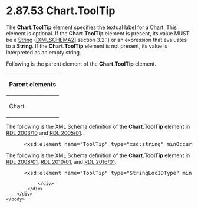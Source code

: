 <html dir="LTR" xmlns:mshelp="http://msdn.microsoft.com/mshelp" xmlns:ddue="http://ddue.schemas.microsoft.com/authoring/2003/5" xmlns:xlink="http://www.w3.org/1999/xlink" xmlns:tool="http://www.microsoft.com/tooltip">
    <head>
        <meta http-equiv="Content-Type" content="text/html; CHARSET=utf-8"></meta>
        <meta name="save" content="history"></meta>
        <title>2.87.53 Chart.ToolTip</title>
        <xml>
            <mshelp:toctitle title="2.87.53 Chart.ToolTip"></mshelp:toctitle>
            <mshelp:rltitle title="[MS-RDL]: Chart.ToolTip"></mshelp:rltitle>
            <mshelp:keyword index="A" term="b003a2fe-3bc6-4d03-a0a2-10e304544e60"></mshelp:keyword>
            <mshelp:attr name="DCSext.ContentType" value="open specification"></mshelp:attr>
            <mshelp:attr name="AssetID" value="b003a2fe-3bc6-4d03-a0a2-10e304544e60"></mshelp:attr>
            <mshelp:attr name="TopicType" value="kbRef"></mshelp:attr>
            <mshelp:attr name="DCSext.Title" value="[MS-RDL]: Chart.ToolTip" />
        </xml>
    </head>
    <body>
        <div id="header">
            <h1 class="heading">2.87.53 Chart.ToolTip</h1>
        </div>
        <div id="mainSection">
            <div id="mainBody">
                <div id="allHistory" class="saveHistory"></div>
                <div id="sectionSection0" class="section" name="collapseableSection">
                    

<p>The <b>Chart.ToolTip</b> element specifies the textual label
for a <a href="b0ab5524-7eb2-47a7-a4d3-230f5c8c5526.htm">Chart</a>. This
element is optional. If the <b>Chart.ToolTip</b> element is present, its value
MUST be a <a href="1ed81ef3-a683-45e3-aaad-bd2bbe71bc3d.htm">String</a> (<a href="https://go.microsoft.com/fwlink/?LinkId=90610">[XMLSCHEMA2]</a> section
3.2.1) or an expression that evaluates to a <b>String</b>. If the <b>Chart.ToolTip</b>
element is not present, its value is interpreted as an empty string.</p>

<p>Following is the parent element of the <b>Chart.ToolTip</b>
element.</p>

<table>
 <thead>
  <tr>
   <th>
   <p>Parent elements</p>
   </th>
  </tr>
 </thead>
 <tr>
  <td>
  <p>Chart</p>
  </td>
 </tr>
</table>

<p>The following is the XML Schema definition of the <b>Chart.ToolTip</b>
element in <a href="a7e2ad00-07c8-4f6d-80ab-3ad55df7b233.htm">RDL 2003/10</a>
and <a href="3ebe2912-4958-4832-b391-cad1f5e13338.htm">RDL 2005/01</a>.</p>

<dl>
<dd>
<div><pre> &lt;xsd:element name=&quot;ToolTip&quot; type=&quot;xsd:string&quot; minOccurs=&quot;0&quot; /&gt;
</pre></div>
</dd></dl>

<p>The following is the XML Schema definition of the <b>Chart.ToolTip</b>
element in <a href="1e855f94-4617-47e4-b89e-0856c6cb420f.htm">RDL 2008/01</a>,
<a href="3428e690-a348-4ec7-8a6a-8efb42d2cdee.htm">RDL 2010/01</a>, and <a href="52ce3983-2bfc-4e72-9359-42aaf5fe4509.htm">RDL 2016/01</a>.</p>

<dl>
<dd>
<div><pre> &lt;xsd:element name=&quot;ToolTip&quot; type=&quot;StringLocIDType&quot; minOccurs=&quot;0&quot; /&gt;
</pre></div>
</dd></dl>


                </div>
            </div>
        </div>
    </body>
</html>